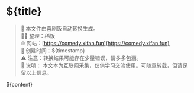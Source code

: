 # ${title}  
  
> 📝 本文件由喜剧饭自动转换生成。  
> 👨‍💻 整理：稀饭  
> 🌐 网站：[https://comedy.xifan.fun](https://comedy.xifan.fun)  
> 📅 创建时间：${timestamp}  
> ⚠️ 注意：转换结果可能存在少量错误，请多多包涵。  
> 📢 说明： 本文本为互联网采集，仅供学习交流使用。可随意转载，但请保留以上信息。  

${content}  
